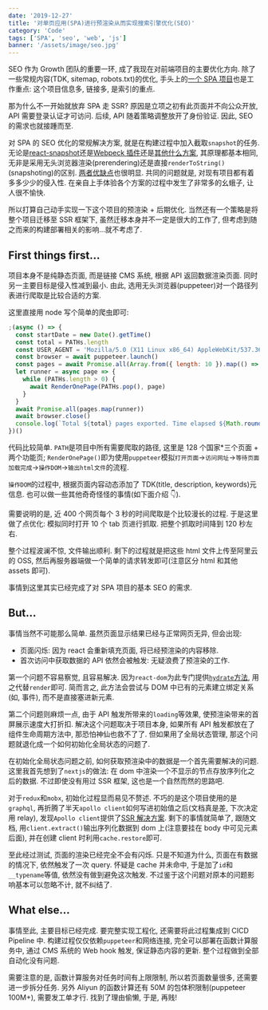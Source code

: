 ```yaml
---
date: '2019-12-27'
title: '对单页应用(SPA)进行预渲染从而实现搜索引擎优化(SEO)'
category: 'Code'
tags: ['SPA', 'seo', 'web', 'js']
banner: '/assets/image/seo.jpg'
---
```


SEO 作为 Growth 团队的重要一环, 成了我现在对前端项目的主要优化方向. 除了一些常规内容(TDK, sitemap, robots.txt)的优化, 手头上的[一个 SPA 项目](https://www.airwallex.com.cn/guides/payout)也是工作重点: 这个项目信息多, 链接多, 是索引的重点.

那为什么不一开始就放弃 SPA 走 SSR? 原因是立项之初有此页面并不向公众开放, API 需要登录认证才可访问. 后续, API 随着策略调整放开了身份验证. 因此, SEO 的需求也就接踵而至.

对 SPA 的 SEO 优化的常规解决方案, 就是在构建过程中加入截取`snapshot`的任务. 无论是[react-snapshot](https://github.com/geelen/react-snapshot)还是[Webpeck 插件](https://github.com/markdalgleish/static-site-generator-webpack-plugin)还是[其他什么方案](https://github.com/stereobooster/react-snap/blob/master/doc/alternatives.md), 其原理都基本相同, 无非是采用无头浏览器渲染(prerendering)还是直接`renderToString()`(snapshoting)的区别. [两者优缺点](https://github.com/stereobooster/react-snap/blob/master/doc/alternatives.md#prerendering-snapshotting)也很明显. 共同的问题就是, 对现有项目都有着多多少少的侵入性. 在亲自上手体验各个方案的过程中发生了非常多的幺蛾子, 让人很不愉快.

所以打算自己动手实现一下这个项目的预渲染 + 后期优化. 当然还有一个策略是将整个项目迁移至 SSR 框架下, 虽然迁移本身并不一定是很大的工作了, 但考虑到随之而来的构建部署相关的影响...就不考虑了.

## First things first...

项目本身不是纯静态页面, 而是链接 CMS 系统, 根据 API 返回数据渲染页面. 同时另一主要目标是侵入性减到最小. 由此, 选用无头浏览器(puppeteer)对一个路径列表进行爬取是比较合适的方案.

这里直接用 node 写个简单的爬虫即可:

```js
;(async () => {
  const startDate = new Date().getTime()
  const total = PATHs.length
  const USER_AGENT = 'Mozilla/5.0 (X11 Linux x86_64) AppleWebKit/537.36 (KHTML, like Gecko) Chrome/67.0.3239.108 Safari/537.36'
  const browser = await puppeteer.launch()
  const pages = await Promise.all(Array.from({ length: 10 }).map(() => browser.newPage()))
  let runner = async page => {
    while (PATHs.length > 0) {
      await RenderOnePage(PATHs.pop(), page)
    }
  }
  await Promise.all(pages.map(runner))
  await browser.close()
  console.log(`Total ${total} pages exported. Time elapsed ${Math.round((new Date().getTime() - startDate) / 1000)}s`)
})()
```

代码比较简单. `PATH`是项目中所有需要爬取的路径, 这里是 128 个国家\*三个页面 + 两个功能页; `RenderOnePage()`即为使用`puppeteer`模拟`打开页面`->`访问网址`->`等待页面加载完成`->`操作DOM`->`输出html文件`的流程.

`操作DOM`的过程中, 根据页面内容动态添加了 TDK(title, description, keywords)元信息. 也可以做一些其他奇奇怪怪的事情(如下面介绍 👇).

需要说明的是, 近 400 个网页每个 3 秒的时间爬取是个比较漫长的过程. 于是这里做了点优化: 模拟同时打开 10 个 tab 页进行抓取. 把整个抓取时间降到 120 秒左右.

整个过程波澜不惊, 文件输出顺利. 剩下的过程就是把这些 html 文件上传至阿里云的 OSS, 然后再服务器端做一个简单的请求转发即可(注意区分 html 和其他 assets 即可).

事情到这里其实已经完成了对 SPA 项目的基本 SEO 的需求.

## But...

事情当然不可能那么简单. 虽然页面显示结果已经与正常网页无异, 但会出现:

- 页面闪烁: 因为 react 会重新填充页面, 将已经预渲染的内容移除.
- 首次访问中获取数据的 API 依然会被触发: 无疑浪费了预渲染的工作.

第一个问题不容易察觉, 且容易解决. 因为`react-dom`为此专门提供[`hydrate`方法](https://reactjs.org/docs/react-dom.html#hydrate), 用之代替`render`即可. 简而言之, 此方法会尝试与 DOM 中已有的元素建立绑定关系(如, 事件), 而不是直接塞进新元素.

第二个问题则麻烦一点, 由于 API 触发所带来的`loading`等效果, 使预渲染带来的首屏展示速度大打折扣. 解决这个问题取决于项目本身, 如果所有 API 触发都放在了组件生命周期方法中, 那恐怕神仙也救不了了. 但如果用了全局状态管理, 那这个问题就退化成一个如何初始化全局状态的问题了.

在初始化全局状态问题之前, 如何获取预渲染中的数据是一个首先需要解决的问题. 这里我首先想到了`nextjs`的做法: 在 dom 中渲染一个不显示的节点存放序列化之后的数据. 不过即使没有用过 SSR 框架, 这也是一个自然而然的思路吧.

对于`redux`和`mobx`, 初始化过程显而易见不赘述. 不巧的是这个项目使用的是`graphql`, 再折腾了半天`apollo client`如何写进初始值之后(文档真是差, 下次决定用 relay), 发现`Apollo client`提供了[SSR 解决方案](https://www.apollographql.com/docs/react/performance/server-side-rendering/). 剩下的事情就简单了, 跟随文档, 用`client.extract()`输出序列化数据到 dom 上(注意要挂在 body 中可见元素后面), 并在创建 client 时利用`cache.restore`即可.

至此经过测试, 页面的渲染已经完全不会有闪烁. 只是不知道为什么, 页面在有数据的情况下, 依然触发了一次 query. 怀疑是 cache 并未命中, 于是加了`id`和`__typename`等值, 依然没有做到避免这次触发. 不过鉴于这个问题对原本的问题影响基本可以忽略不计, 就不纠结了.

## What else...

事情至此, 主要目标已经完成. 要完整实现工程化, 还需要将此过程集成到 CICD Pipeline 中. 构建过程仅仅依赖`puppeteer`和网络连接, 完全可以部署在函数计算服务中, 通过 CMS 系统的 Web hook 触发, 保证静态内容的更新. 整个过程做到全部自动化没有问题.

需要注意的是, 函数计算服务对任务时间有上限限制, 所以若页面数量很多, 还需要进一步拆分任务. 另外 Aliyun 的函数计算还有 50M 的包体积限制(puppeteer 100M+), 需要发工单才行. 找到了理由偷懒, 于是, 再贱!
